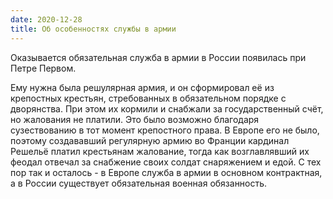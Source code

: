 ```yaml
---
date: 2020-12-28
title: Об особенностях службы в армии
---
```

Оказывается обязательная служба в армии в России появилась при Петре Первом.
<!--more-->
Ему нужна была решулярная армия, и он сформировал её из крепостных крестьян, стребованных в обязательном порядке с дворянства. При этом их кормили и снабжали за государственный счёт, но жалования не платили. Это было возможно благодаря сузествованию в тот момент крепостного права. В Европе его не было, поэтому создававший регулярную армию во Франции кардинал Решельё платил крестьянам жалование, тогда как возглавлявший их феодал отвечал за снабжение своих солдат снаряжением и едой. С тех пор так и осталось - в Европе служба в армии в основном контрактная, а в России существует обязательная военная обязанность.
